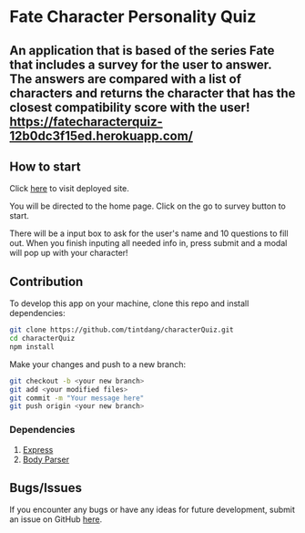 # Fate Character Personality Quiz

## An application that is based of the series Fate that includes a survey for the user to answer. The answers are compared with a list of characters and returns the character that has the closest compatibility score with the user! https://fatecharacterquiz-12b0dc3f15ed.herokuapp.com/

## How to start
Click [here](https://fatecharacterquiz-12b0dc3f15ed.herokuapp.com/) to visit deployed site.

You will be directed to the home page. Click on the go to survey button to start. 

There will be a input box to ask for the user's name and 10 questions to fill out. When you finish inputing all needed info in, press submit and a modal will pop up with your character!

## Contribution
To develop this app on your machine, clone this repo and install dependencies:
```bash
git clone https://github.com/tintdang/characterQuiz.git
cd characterQuiz
npm install
```
Make your changes and push to a new branch:
```bash
git checkout -b <your new branch>
git add <your modified files>
git commit -m "Your message here"
git push origin <your new branch>
```


### Dependencies
1. [Express](https://expressjs.com/)
2. [Body Parser](https://www.npmjs.com/package/body-parser)

## Bugs/Issues
If you encounter any bugs or have any ideas for future development, submit an issue on GitHub [here](https://github.com/tintdang/characterQuiz/issues).